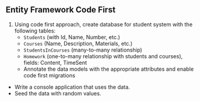 ## Entity Framework Code First

1. Using code first approach, create database for student system with the following tables:
    * `Students` (with Id, Name, Number, etc.)
    * `Courses` (Name, Description, Materials, etc.)
    * `StudentsInCourses` (many-to-many relationship)
    * `Homework` (one-to-many relationship with students and courses), fields: Content, TimeSent
    * Annotate the data models with the appropriate attributes and enable code first migrations
* Write a console application that uses the data.
* Seed the data with random values.